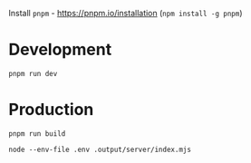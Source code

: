 Install `pnpm` - https://pnpm.io/installation (`npm install -g pnpm`)

# Development

```
pnpm run dev
```

# Production

```
pnpm run build

node --env-file .env .output/server/index.mjs
```
